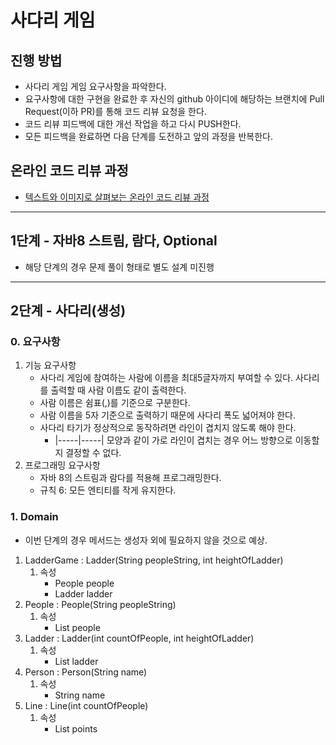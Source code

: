# 사다리 게임
## 진행 방법
* 사다리 게임 게임 요구사항을 파악한다.
* 요구사항에 대한 구현을 완료한 후 자신의 github 아이디에 해당하는 브랜치에 Pull Request(이하 PR)를 통해 코드 리뷰 요청을 한다.
* 코드 리뷰 피드백에 대한 개선 작업을 하고 다시 PUSH한다.
* 모든 피드백을 완료하면 다음 단계를 도전하고 앞의 과정을 반복한다.

## 온라인 코드 리뷰 과정
* [텍스트와 이미지로 살펴보는 온라인 코드 리뷰 과정](https://github.com/nextstep-step/nextstep-docs/tree/master/codereview)

--------
## 1단계 - 자바8 스트림, 람다, Optional
- 해당 단계의 경우 문제 풀이 형태로 별도 설계 미진행

--------
## 2단계 - 사다리(생성)
### 0. 요구사항
1. 기능 요구사항
    - 사다리 게임에 참여하는 사람에 이름을 최대5글자까지 부여할 수 있다. 사다리를 출력할 때 사람 이름도 같이 출력한다.
    - 사람 이름은 쉼표(,)를 기준으로 구분한다.
    - 사람 이름을 5자 기준으로 출력하기 때문에 사다리 폭도 넓어져야 한다.
    - 사다리 타기가 정상적으로 동작하려면 라인이 겹치지 않도록 해야 한다.
        - |-----|-----| 모양과 같이 가로 라인이 겹치는 경우 어느 방향으로 이동할지 결정할 수 없다.
2. 프로그래밍 요구사항
    - 자바 8의 스트림과 람다를 적용해 프로그래밍한다.
    - 규칙 6: 모든 엔티티를 작게 유지한다.
### 1. Domain
- 이번 단계의 경우 메서드는 생성자 외에 필요하지 않을 것으로 예상.
1. LadderGame : Ladder(String peopleString, int heightOfLadder)
    1. 속성
        - People people
        - Ladder ladder
2. People : People(String peopleString)
   1. 속성
        - List<Person> people
3. Ladder : Ladder(int countOfPeople, int heightOfLadder)
   1. 속성
        - List<Line> ladder
4. Person : Person(String name)
   1. 속성
        - String name
5. Line : Line(int countOfPeople)
    1. 속성
        - List<Boolean> points
